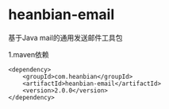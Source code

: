 # heanbian-email
基于Java mail的通用发送邮件工具包

1.maven依赖
	
<dependencies>

	<dependency>
		<groupId>com.heanbian</groupId>
		<artifactId>heanbian-email</artifactId>
		<version>2.0.0</version>
	</dependency>
</dependencies>